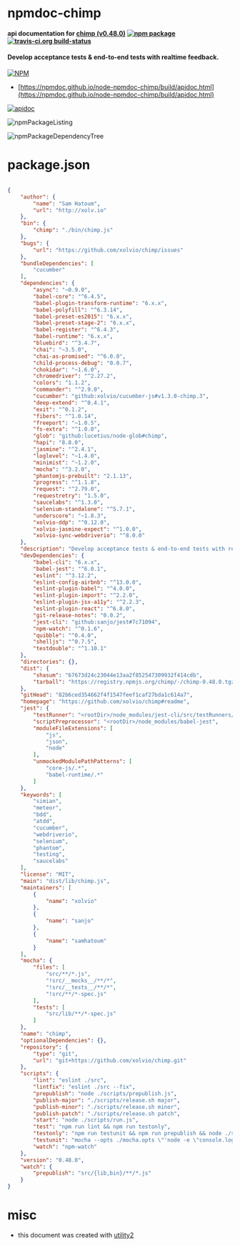 # npmdoc-chimp

#### api documentation for  [chimp (v0.48.0)](https://github.com/xolvio/chimp#readme)  [![npm package](https://img.shields.io/npm/v/npmdoc-chimp.svg?style=flat-square)](https://www.npmjs.org/package/npmdoc-chimp) [![travis-ci.org build-status](https://api.travis-ci.org/npmdoc/node-npmdoc-chimp.svg)](https://travis-ci.org/npmdoc/node-npmdoc-chimp)

#### Develop acceptance tests & end-to-end tests with realtime feedback.

[![NPM](https://nodei.co/npm/chimp.png?downloads=true&downloadRank=true&stars=true)](https://www.npmjs.com/package/chimp)

- [https://npmdoc.github.io/node-npmdoc-chimp/build/apidoc.html](https://npmdoc.github.io/node-npmdoc-chimp/build/apidoc.html)

[![apidoc](https://npmdoc.github.io/node-npmdoc-chimp/build/screenCapture.buildCi.browser.%252Ftmp%252Fbuild%252Fapidoc.html.png)](https://npmdoc.github.io/node-npmdoc-chimp/build/apidoc.html)

![npmPackageListing](https://npmdoc.github.io/node-npmdoc-chimp/build/screenCapture.npmPackageListing.svg)

![npmPackageDependencyTree](https://npmdoc.github.io/node-npmdoc-chimp/build/screenCapture.npmPackageDependencyTree.svg)



# package.json

```json

{
    "author": {
        "name": "Sam Hatoum",
        "url": "http://xolv.io"
    },
    "bin": {
        "chimp": "./bin/chimp.js"
    },
    "bugs": {
        "url": "https://github.com/xolvio/chimp/issues"
    },
    "bundleDependencies": [
        "cucumber"
    ],
    "dependencies": {
        "async": "~0.9.0",
        "babel-core": "^6.4.5",
        "babel-plugin-transform-runtime": "6.x.x",
        "babel-polyfill": "^6.3.14",
        "babel-preset-es2015": "6.x.x",
        "babel-preset-stage-2": "6.x.x",
        "babel-register": "^6.4.3",
        "babel-runtime": "6.x.x",
        "bluebird": "^3.4.7",
        "chai": "~3.5.0",
        "chai-as-promised": "^6.0.0",
        "child-process-debug": "0.0.7",
        "chokidar": "~1.6.0",
        "chromedriver": "^2.27.2",
        "colors": "1.1.2",
        "commander": "^2.9.0",
        "cucumber": "github:xolvio/cucumber-js#v1.3.0-chimp.3",
        "deep-extend": "^0.4.1",
        "exit": "^0.1.2",
        "fibers": "^1.0.14",
        "freeport": "~1.0.5",
        "fs-extra": "^1.0.0",
        "glob": "github:lucetius/node-glob#chimp",
        "hapi": "8.8.0",
        "jasmine": "^2.4.1",
        "loglevel": "~1.4.0",
        "minimist": "~1.2.0",
        "mocha": "^3.2.0",
        "phantomjs-prebuilt": "2.1.13",
        "progress": "^1.1.8",
        "request": "^2.79.0",
        "requestretry": "1.5.0",
        "saucelabs": "^1.3.0",
        "selenium-standalone": "^5.7.1",
        "underscore": "~1.8.3",
        "xolvio-ddp": "^0.12.0",
        "xolvio-jasmine-expect": "^1.0.0",
        "xolvio-sync-webdriverio": "^8.0.0"
    },
    "description": "Develop acceptance tests & end-to-end tests with realtime feedback.",
    "devDependencies": {
        "babel-cli": "6.x.x",
        "babel-jest": "^6.0.1",
        "eslint": "^3.12.2",
        "eslint-config-airbnb": "^13.0.0",
        "eslint-plugin-babel": "^4.0.0",
        "eslint-plugin-import": "^2.2.0",
        "eslint-plugin-jsx-a11y": "^2.2.3",
        "eslint-plugin-react": "^6.8.0",
        "git-release-notes": "0.0.2",
        "jest-cli": "github:sanjo/jest#7c71094",
        "npm-watch": "^0.1.6",
        "quibble": "^0.4.0",
        "shelljs": "^0.7.5",
        "testdouble": "^1.10.1"
    },
    "directories": {},
    "dist": {
        "shasum": "67673d24c23044e13aa2f852547309932f414cdb",
        "tarball": "https://registry.npmjs.org/chimp/-/chimp-0.48.0.tgz"
    },
    "gitHead": "82b6ced354662f4f1547feef1caf27bda1c614a7",
    "homepage": "https://github.com/xolvio/chimp#readme",
    "jest": {
        "testRunner": "<rootDir>/node_modules/jest-cli/src/testRunners/jasmine/jasmine2.js",
        "scriptPreprocessor": "<rootDir>/node_modules/babel-jest",
        "moduleFileExtensions": [
            "js",
            "json",
            "node"
        ],
        "unmockedModulePathPatterns": [
            "core-js/.*",
            "babel-runtime/.*"
        ]
    },
    "keywords": [
        "simian",
        "meteor",
        "bdd",
        "atdd",
        "cucumber",
        "webdriverio",
        "selenium",
        "phantom",
        "testing",
        "saucelabs"
    ],
    "license": "MIT",
    "main": "dist/lib/chimp.js",
    "maintainers": [
        {
            "name": "xolvio"
        },
        {
            "name": "sanjo"
        },
        {
            "name": "samhatoum"
        }
    ],
    "mocha": {
        "files": [
            "src/**/*.js",
            "!src/__mocks__/**/*",
            "!src/__tests__/**/*",
            "!src/**/*-spec.js"
        ],
        "tests": [
            "src/lib/**/*-spec.js"
        ]
    },
    "name": "chimp",
    "optionalDependencies": {},
    "repository": {
        "type": "git",
        "url": "git+https://github.com/xolvio/chimp.git"
    },
    "scripts": {
        "lint": "eslint ./src",
        "lintfix": "eslint ./src --fix",
        "prepublish": "node ./scripts/prepublish.js",
        "publish-major": "./scripts/release.sh major",
        "publish-minor": "./scripts/release.sh minor",
        "publish-patch": "./scripts/release.sh patch",
        "start": "node ./scripts/run.js",
        "test": "npm run lint && npm run testonly",
        "testonly": "npm run testunit && npm run prepublish && node ./scripts/run-tests.js",
        "testunit": "mocha --opts ./mocha.opts \"'node -e \"console.log(require('./package.json').mocha.tests.join(' '))\"'\"",
        "watch": "npm-watch"
    },
    "version": "0.48.0",
    "watch": {
        "prepublish": "src/{lib,bin}/**/*.js"
    }
}
```



# misc
- this document was created with [utility2](https://github.com/kaizhu256/node-utility2)
